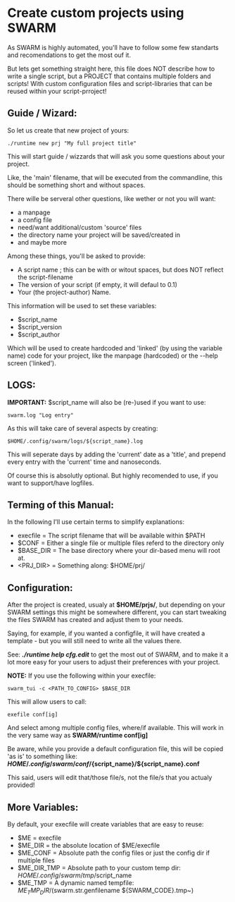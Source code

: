 Create custom projects using SWARM
==================================

As SWARM is highly automated, you'll have to follow some few standarts and recomendations to get the most ouf it.

But lets get something straight here, this file does NOT describe how to write a single script, but a PROJECT that contains multiple folders and scripts! With custom configuration files and script-libraries that can be reused within your script-prroject!


Guide / Wizard:
---------------

So let us create that new project of yours:

    ./runtime new prj "My full project title"

This will start  guide / wizzards that will ask you some questions about your project.

Like, the 'main' filename, that will be executed from the commandline, this should be something short and without spaces.

There wille be serveral other questions, like wether or not you will want:
* a manpage
* a config file
* need/want  additional/custom 'source' files
* the directory name your project will be saved/created in
* and maybe more

Among these things, you'll be asked to provide:
* A script name ; this can be with or witout spaces, but does NOT reflect the script-filename
* The version of your script (if empty, it will defaul to 0.1)
* Your (the project-author) Name.

This information will be used to set these variables:
* $script_name
* $script_version
* $script_author

Which will be used to create hardcoded and 'linked' (by using the variable name) code for your project, like the manpage (hardcoded) or the --help screen ('linked').


LOGS:
-----

__IMPORTANT:__ $script_name will also be (re-)used if you want to use:

    swarm.log "Log entry"

As this will take care of several aspects by creating:

    $HOME/.config/swarm/logs/${script_name}.log

This will seperate days by adding the 'current' date as a 'title', and prepend every entry with the 'current' time and nanoseconds.

Of course this is absolutly optional. But highly recomended to use, if you want to support/have logfiles.


Terming of this Manual:
-----------------------

In the following I'll use certain terms to simplify explanations:

* execfile = The script filename that will be available within $PATH
* $CONF = Either a single file or multiple files referd to the directory only
* $BASE_DIR = The base directory where your dir-based menu will root at.
* <PRJ_DIR> = Something along: $HOME/prj/<PROJECT NAME>


Configuration:
--------------

After the project is created, usualy at __$HOME/prjs/<FOLDERNAME>__, but depending on your SWARM settings this might be somewhere different, you can start tweaking the files SWARM has created and adjust them to your needs.

Saying, for example, if you wanted a configfile, it will have created a template - but you will still need to write all the values there.

See: ___./runtime help cfg.edit___  to get the most out of SWARM, and to make it a lot more easy for your users to adjust their preferences with your project.

__NOTE:__ If you use the following within your execfile:

    swarm_tui -c <PATH_TO_CONFIG> $BASE_DIR

This will allow users to call:

    exefile conf[ig]

And select among multiple config files, where/if available.
This will work in the very same way as __SWARM/runtime conf[ig]__

Be aware, while you provide a default configuration file, this will be copied 'as is' to something like: __$HOME/.config/swarm/conf/${script_name}/${script_name}.conf__

This said, users will edit that/those file/s, not the file/s that you actualy provided!


More Variables:
---------------

By default, your execfile will create variables that are easy to reuse:

* $ME = execfile
* $ME_DIR = the absolute location of $ME/execfile
* $ME_CONF = Absolute path the config files or just the config dir if multiple files
* $ME_DIR_TMP = Absolute path to your custom temp dir: $HOME/.config/swarm/tmp/$script_name
* $ME_TMP = A dynamic named tempfile: $ME_TMP_DIR/$(swarm.str.genfilename ${SWARM_CODE}.tmp~)
